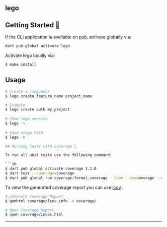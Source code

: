 ## lego
## Getting Started 🚀

If the CLI application is available on [pub](https://pub.dev), activate globally via:
```sh
dart pub global activate lego
```

Activate lego locally via:
```sh
$ make install
```
## Usage
```sh
# Create a component
$ lego create feature_name project_name

# Example
$ lego create auth my_project
  
# Show lego version
$ lego -v
  
# Show usage help
$ lego -h

## Running Tests with coverage 🧪

To run all unit tests use the following command:

```sh
$ dart pub global activate coverage 1.2.0
$ dart test --coverage=coverage
$ dart pub global run coverage:format_coverage --lcov --in=coverage --out=coverage/lcov.info
```

To view the generated coverage report you can use [lcov](https://github.com/linux-test-project/lcov)
.

```sh
# Generate Coverage Report
$ genhtml coverage/lcov.info -o coverage/

# Open Coverage Report
$ open coverage/index.html
```

---

[coverage_badge]: coverage_badge.svg
[license_badge]: https://img.shields.io/badge/license-MIT-blue.svg
[license_link]: https://opensource.org/licenses/MIT
[very_good_analysis_badge]: https://img.shields.io/badge/style-very_good_analysis-B22C89.svg
[very_good_analysis_link]: https://pub.dev/packages/very_good_analysis
[very_good_cli_link]: https://github.com/VeryGoodOpenSource/very_good_cli